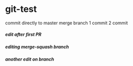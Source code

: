 # git-test

commit directly to master
merge branch
1 commit
2 commit

##### edit after first PR

##### editing merge-squash branch
##### another edit on branch

